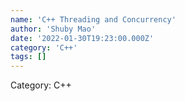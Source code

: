 ```yaml
---
name: 'C++ Threading and Concurrency'
author: 'Shuby Mao'
date: '2022-01-30T19:23:00.000Z'
category: 'C++'
tags: []
---
```


Category: C++
